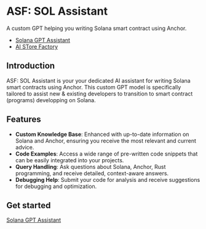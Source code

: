 # ASF: SOL Assistant
A custom GPT helping you writing Solana smart contract using Anchor.  
- [Solana GPT Assistant](https://chat.openai.com/g/g-c52EdWrXC)
- [AI STore Factory](https://chat.openai.com/g/g-c52EdWrXC](https://aistorefactory.com/))

## Introduction
ASF: SOL Assistant is your your dedicated AI assistant for writing Solana smart contracts using Anchor. This custom GPT model is specifically tailored to assist new & existing developers to transition to smart contract (programs) developping on Solana.

## Features
- **Custom Knowledge Base**: Enhanced with up-to-date information on Solana and Anchor, ensuring you receive the most relevant and current advice.
- **Code Examples**: Access a wide range of pre-written code snippets that can be easily integrated into your projects.
- **Query Handling**: Ask questions about Solana, Anchor, Rust programming, and receive detailed, context-aware answers.
- **Debugging Help**: Submit your code for analysis and receive suggestions for debugging and optimization.

## Get started
[Solana GPT Assistant](https://chat.openai.com/g/g-c52EdWrXC)


